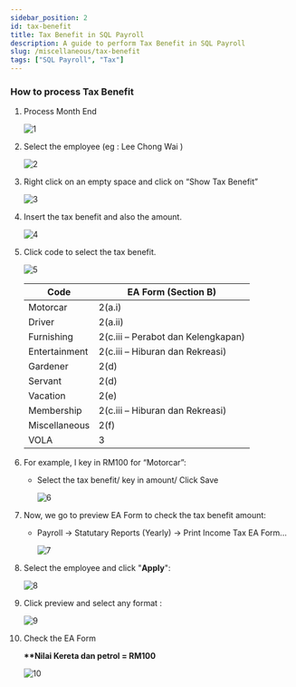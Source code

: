 ```yaml
---
sidebar_position: 2
id: tax-benefit
title: Tax Benefit in SQL Payroll
description: A guide to perform Tax Benefit in SQL Payroll
slug: /miscellaneous/tax-benefit
tags: ["SQL Payroll", "Tax"]
---
```


### How to process Tax Benefit

1. Process Month End

   ![1](../../static/img/tax-benefit/1.png)

2. Select the employee (eg : Lee Chong Wai )

   ![2](../../static/img/tax-benefit/2.png)

3. Right click on an empty space and click on “Show Tax Benefit”

   ![3](../../static/img/tax-benefit/3.png)

4. Insert the tax benefit and also the amount.

   ![4](../../static/img/tax-benefit/4.png)

5. Click code to select the tax benefit.

   ![5](../../static/img/tax-benefit/5.png)

   | Code | EA Form (Section B) |
   | --- | --- |
   | Motorcar | 2(a.i) |
   | Driver | 2(a.ii) |
   | Furnishing | 2(c.iii – Perabot dan Kelengkapan) |
   | Entertainment | 2(c.iii – Hiburan dan Rekreasi) |
   | Gardener | 2(d) |
   | Servant | 2(d) |
   | Vacation | 2(e) |
   | Membership | 2(c.iii – Hiburan dan Rekreasi) |
   | Miscellaneous | 2(f) |
   | VOLA | 3 |

6. For example, I key in RM100 for “Motorcar”:

   - Select the tax benefit/ key in amount/ Click Save

     ![6](../../static/img/tax-benefit/6.png)

7. Now, we go to preview EA Form to check the tax benefit amount:

   - Payroll -> Statutary Reports (Yearly) -> Print Income Tax EA Form...

     ![7](../../static/img/report/1.png)

8. Select the employee and click "**Apply**":

   ![8](../../static/img/tax-benefit/7.png)

9. Click preview and select any format :

   ![9](../../static/img/tax-benefit/8.png)

10. Check the EA Form

    **\*\*Nilai Kereta dan petrol = RM100**

    ![10](../../static/img/tax-benefit/9.png)
